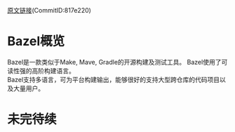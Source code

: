 
[原文链接](https://github.com/bazelbuild/bazel/blob/master/site/docs/bazel-overview.md)(CommitID:817e220)
# Bazel概览
Bazel是一款类似于Make, Mave, Gradle的开源构建及测试工具。
Bazel使用了可读性强的高阶构建语言。</br>
Bazel支持多语言，可为平台构建输出，能够很好的支持大型跨仓库的代码项目以及大量用户。

# 未完待续
